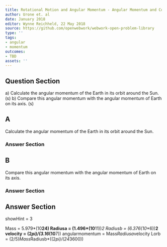 ```yaml
---
title: Rotational Motion and Angular Momentum - Angular Momentum and Conservation
author: Urone et. al
date: January 2018
editor: Wynne Reichheld, 22 May 2018
source: https://github.com/openwebwork/webwork-open-problem-library
type: ''
tags:
- angular
- momentum
outcomes:
- TBD
assets: ''
---
```


## Question Section 

a) Calculate the angular momentum of the Earth in its orbit around the Sun. 
(s)
b) Compare this angular momentum with the angular momentum of Earth on its axis.
(s)
## A
Calculate the angular momentum of the Earth in its orbit around the Sun. 
### Answer Section
## B
Compare this angular momentum with the angular momentum of Earth on its axis.
### Answer Section


## Answer Section

showHint = 3

Mass = 5.979*(10**24)
Radiusa = (1.496*(10**11))**2
Radiusb = (6.376*(10**6))**2
velocity = (2*pi)/(3.16*(10**7))
angularmomentum = Mass*Radiusa*velocity
Lorb = (2/5)*Mass*Radiusb*((2*pi)/(24*3600))
